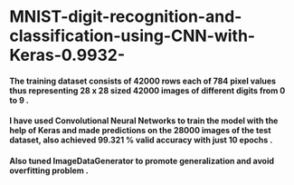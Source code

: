  # MNIST-digit-recognition-and-classification-using-CNN-with-Keras-0.9932-

#### The training dataset consists of 42000 rows each of 784 pixel values thus representing 28 x 28 sized 42000 images of different digits from 0 to 9 .
#### I have used Convolutional Neural Networks to train the model with the help of Keras and made predictions on the 28000 images of the test dataset, also achieved **99.321 %** valid accuracy with just 10 epochs .
#### Also tuned ImageDataGenerator to promote generalization and avoid overfitting problem .
